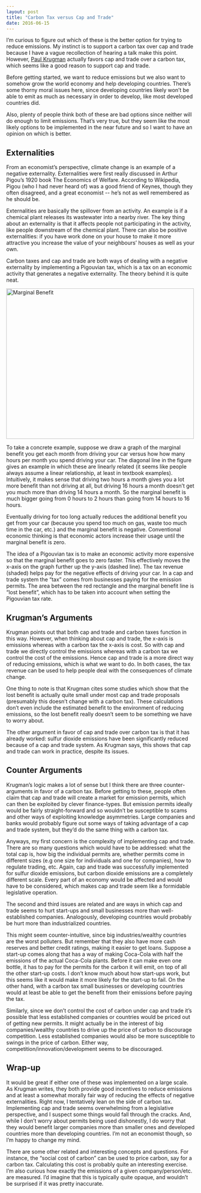 ```yaml
---
layout: post
title: "Carbon Tax versus Cap and Trade"
date: 2016-06-15
---
```


<p>I’m curious to figure out which of these is the better option for trying to reduce emissions. My instinct is to support a carbon tax over cap and trade because I have a vague recollection of hearing a talk make this point. However, <a href="http://krugman.blogs.nytimes.com/2009/09/27/the-textbook-economics-of-cap-and-trade/?_r=0">Paul Krugman</a> actually favors cap and trade over a carbon tax, which seems like a good reason to support cap and trade.</p>

<p>Before getting started, we want to reduce emissions but we also want to somehow grow the world economy and help developing countries. There’s some thorny moral issues here, since developing countries likely won’t be able to emit as much as necessary in order to develop, like most developed countries did.</p>

<p>Also, plenty of people think both of these are bad options since neither will do enough to limit emissions. That’s very true, but they seem like the most likely options to be implemented in the near future and so I want to have an opinion on which is better.</p>

<h2>Externalities</h2>

<p>From an economist’s perspective, climate change is an example of a negative externality. Externalities were first really discussed in Arthur Pigou’s 1920 book The Economics of Welfare. According to Wikipedia, Pigou (who I had never heard of) was a good friend of Keynes, though they often disagreed, and a great economist -- he’s not as well remembered as he should be.</p>

<p>Externalities are basically the spillover from an activity. An example is if a chemical plant releases its wastewater into a nearby river. The key thing about an externality is that it affects people not participating in the activity, like people downstream of the chemical plant. There can also be positive externalities: if you have work done on your house to make it more attractive you increase the value of your neighbours’ houses as well as your own.</p>

<p>Carbon taxes and cap and trade are both ways of dealing with a negative externality by implementing a Pigouvian tax, which is a tax on an economic activity that generates a negative externality. The theory behind it is quite neat.</p>


<img src="http://nicklutsko.github.io/blog/images/marg_ben.png" alt="Marginal Benefit" style="width:500px;height:400px;" align="middle">

<p>To take a concrete example, suppose we draw a graph of the marginal benefit you get each month from driving your car versus how how many hours per month you spend driving your car. The diagonal line in the figure gives an example in which these are linearly related (it seems like people always assume a linear relationship, at least in textbook examples). Intuitively, it makes sense that driving two hours a month gives you a lot more benefit than not driving at all, but driving 16 hours a month doesn’t get you much more than driving 14 hours a month. So the marginal benefit is much bigger going from 0 hours to 2 hours than going from 14 hours to 16 hours.</p>

<p>Eventually driving for too long actually reduces the additional benefit you get from your car (because you spend too much on gas, waste too much time in the car, etc.) and the marginal benefit is negative. Conventional economic thinking is that economic actors increase their usage until the marginal benefit is zero.</p>

<p>The idea of a Pigouvian tax is to make an economic activity more expensive so that the marginal benefit goes to zero faster. This effectively moves the x-axis on the graph further up the y-axis (dashed line). The tax revenue (shaded) helps pay for the negative effects of driving your car. In a cap and trade system the “tax” comes from businesses paying for the emission permits. The area between the red rectangle and the marginal benefit line is “lost benefit”, which has to be taken into account when setting the Pigouvian tax rate.</p>

<h2>Krugman’s Arguments</h2>

<p>Krugman points out that both cap and trade and carbon taxes function in this way. However, when thinking about cap and trade, the x-axis is emissions whereas with a carbon tax the x-axis is cost. So with cap and trade we directly control the emissions whereas with a carbon tax we control the cost of the emissions. Hence cap and trade is a more direct way of reducing emissions, which is what we want to do. In both cases, the tax revenue can be used to help people deal with the consequences of climate change.</p>

<p>One thing to note is that Krugman cites some studies which show that the lost benefit is actually quite small under most cap and trade proposals (presumably this doesn’t change with a carbon tax). These calculations don’t even include the estimated benefit to the environment of reducing emissions, so the lost benefit really doesn’t seem to be something we have to worry about.</p>

<p>The other argument in favor of cap and trade over carbon tax is that it has already worked: sulfur dioxide emissions have been significantly reduced because of a cap and trade system. As Krugman says, this shows that cap and trade can work in practice, despite its issues.</p>

<h2>Counter Arguments</h2>

<p>Krugman’s logic makes a lot of sense but I think there are three counter-arguments in favor of a carbon tax. Before getting to these, people often claim that cap and trade will create a market for emission permits, which can then be exploited by clever finance-types. But emission permits ideally would be fairly straight-forward and so wouldn’t be susceptible to scams and other ways of exploiting knowledge asymmetries. Large companies and banks would probably figure out some ways of taking advantage of a cap and trade system, but they’d do the same thing with a carbon tax.</p>

<p>Anyways, my first concern is the complexity of implementing cap and trade. There are so many questions which would have to be addressed: what the total cap is, how big the individual permits are, whether permits come in different sizes (e.g one size for individuals and one for companies), how to regulate trading, etc. Again, cap and trade was successfully implemented for sulfur dioxide emissions, but carbon dioxide emissions are a completely different scale. Every part of an economy would be affected and would have to be considered, which makes cap and trade seem like a formidable legislative operation.</p>

<p>The second and third issues are related and are ways in which cap and trade seems to hurt start-ups and small businesses more than well-established companies. Analogously, developing countries would probably be hurt more than industrialized countries.</p>

<p>This might seem counter-intuitive, since big industries/wealthy countries are the worst polluters. But remember that they also have more cash reserves and better credit ratings, making it easier to get loans. Suppose a start-up comes along that has a way of making Coca-Cola with half the emissions of the actual Coca-Cola plants. Before it can make even one bottle, it has to pay for the permits for the carbon it will emit, on top of all the other start-up costs. I don’t know much about how start-ups work, but this seems like it would make it more likely for the start-up to fail. On the other hand, with a carbon tax small businesses or developing countries would at least be able to get the benefit from their emissions before paying the tax.</p> 

<p>Similarly, since we don’t control the cost of carbon under cap and trade it’s possible that less established companies or countries would be priced out of getting new permits. It might actually be in the interest of big companies/wealthy countries to drive up the price of carbon to discourage competition. Less established companies would also be more susceptible to swings in the price of carbon. Either way, competition/innovation/development seems to be discouraged.</p>

<h2>Wrap-up</h2>

<p>It would be great if either one of these was implemented on a large scale. As Krugman writes, they both provide good incentives to reduce emissions and at least a somewhat morally fair way of reducing the effects of negative externalities. Right now, I tentatively lean on the side of carbon tax. Implementing cap and trade seems overwhelming from a legislative perspective, and I suspect some things would fall through the cracks. And, while I don’t worry about permits being used dishonestly, I do worry that they would benefit larger companies more than smaller ones and developed countries more than developing countries. I’m not an economist though, so I’m happy to change my mind.</p>

<p>There are some other related and interesting concepts and questions. For instance, the “social cost of carbon” can be used to price carbon, say for a carbon tax. Calculating this cost is probably quite an interesting exercise. I’m also curious how exactly the emissions of a given company/person/etc. are measured. I’d imagine that this is typically quite opaque, and wouldn’t be surprised if it was pretty inaccurate.</p>


















